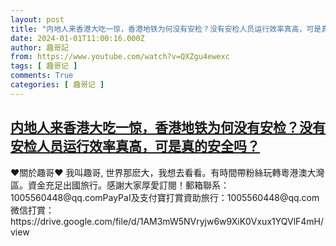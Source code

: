 ```yaml
---
layout: post
title: "内地人来香港大吃一惊，香港地铁为何没有安检？没有安检人员运行效率真高，可是真的安全吗？"
date: 2024-01-01T11:00:16.000Z
author: 趣哥記
from: https://www.youtube.com/watch?v=QXZgu4ewexc
tags: [ 趣哥记 ]
comments: True
categories: [ 趣哥记 ]
---
```

<!--1704106816000-->
[内地人来香港大吃一惊，香港地铁为何没有安检？没有安检人员运行效率真高，可是真的安全吗？](https://www.youtube.com/watch?v=QXZgu4ewexc)
------

<div>
♥關於趣哥♥ 我叫趣哥, 世界那麽大，我想去看看。有時間帶粉絲玩轉粵港澳大灣區。資金充足出國旅行。感謝大家厚愛訂閱！郵箱聯系：1005560448@qq.comPayPaI及支付寶打賞資助旅行：1005560448@qq.com微信打賞：https://drive.google.com/file/d/1AM3mW5NVryjw6w9XiK0Vxux1YQVlF4mH/view
</div>
